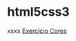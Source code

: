 # html5css3
 xxxx
<a href="https://github.com/ArnolLD-X/html5css3/blob/main/exercicios%20m%202/16/cor01.html">Exercício Cores</a>